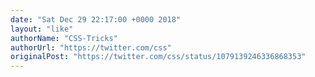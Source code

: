 ```yaml
---
date: "Sat Dec 29 22:17:00 +0000 2018"
layout: "like"
authorName: "CSS-Tricks"
authorUrl: "https://twitter.com/css"
originalPost: "https://twitter.com/css/status/1079139246336868353"
---
```

